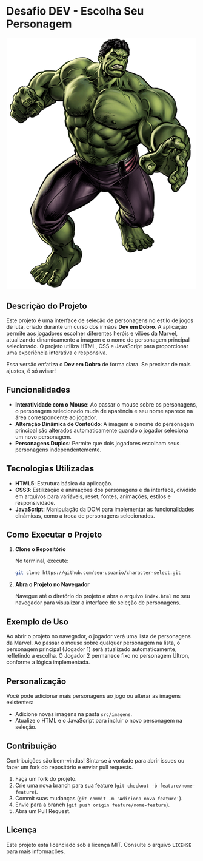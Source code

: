 # Desafio DEV - Escolha Seu Personagem

<div align="center">
  <img src="./src/imagens/hulk.png" alt="Tela de seleção de personagens" width="500"/>
</div>

## Descrição do Projeto

Este projeto é uma interface de seleção de personagens no estilo de jogos de luta, criado durante um curso dos irmãos **Dev em Dobro**. A aplicação permite aos jogadores escolher diferentes heróis e vilões da Marvel, atualizando dinamicamente a imagem e o nome do personagem principal selecionado. O projeto utiliza HTML, CSS e JavaScript para proporcionar uma experiência interativa e responsiva.

Essa versão enfatiza o **Dev em Dobro** de forma clara. Se precisar de mais ajustes, é só avisar!

## Funcionalidades

- **Interatividade com o Mouse**: Ao passar o mouse sobre os personagens, o personagem selecionado muda de aparência e seu nome aparece na área correspondente ao jogador.
- **Alteração Dinâmica de Conteúdo**: A imagem e o nome do personagem principal são alterados automaticamente quando o jogador seleciona um novo personagem.
- **Personagens Duplos**: Permite que dois jogadores escolham seus personagens independentemente.

## Tecnologias Utilizadas

- **HTML5**: Estrutura básica da aplicação.
- **CSS3**: Estilização e animações dos personagens e da interface, dividido em arquivos para variáveis, reset, fontes, animações, estilos e responsividade.
- **JavaScript**: Manipulação da DOM para implementar as funcionalidades dinâmicas, como a troca de personagens selecionados.

## Como Executar o Projeto

1. **Clone o Repositório**

   No terminal, execute:
   ```bash
   git clone https://github.com/seu-usuario/character-select.git
   ```

2. **Abra o Projeto no Navegador**

   Navegue até o diretório do projeto e abra o arquivo `index.html` no seu navegador para visualizar a interface de seleção de personagens.

## Exemplo de Uso

Ao abrir o projeto no navegador, o jogador verá uma lista de personagens da Marvel. Ao passar o mouse sobre qualquer personagem na lista, o personagem principal (Jogador 1) será atualizado automaticamente, refletindo a escolha. O Jogador 2 permanece fixo no personagem Ultron, conforme a lógica implementada.

## Personalização

Você pode adicionar mais personagens ao jogo ou alterar as imagens existentes:
- Adicione novas imagens na pasta `src/imagens`.
- Atualize o HTML e o JavaScript para incluir o novo personagem na seleção.

## Contribuição

Contribuições são bem-vindas! Sinta-se à vontade para abrir issues ou fazer um fork do repositório e enviar pull requests.

1. Faça um fork do projeto.
2. Crie uma nova branch para sua feature (`git checkout -b feature/nome-feature`).
3. Commit suas mudanças (`git commit -m 'Adiciona nova feature'`).
4. Envie para a branch (`git push origin feature/nome-feature`).
5. Abra um Pull Request.

## Licença

Este projeto está licenciado sob a licença MIT. Consulte o arquivo `LICENSE` para mais informações.
